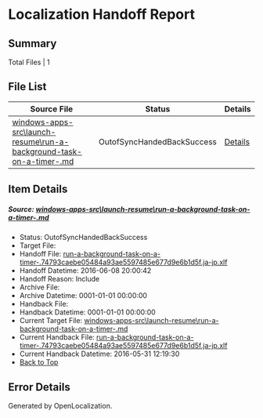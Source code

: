 # <a name='report-top'></a> Localization Handoff Report

## Summary
 Total Files | 1

## File List
 Source File | Status | Details 
 ----------- | ------ | ------- 
 [windows-apps-src\launch-resume\run-a-background-task-on-a-timer-.md](https://github.com/Microsoft/windows-apps/blob/bb0941fb42eb14204a1e74e2d7002691071adedf/windows-apps-src/launch-resume/run-a-background-task-on-a-timer-.md) | OutofSyncHandedBackSuccess | [Details](#998fbbe4fe558e556b3eb6bf132531af28c13c622953)

## Item Details
##### <a name='998fbbe4fe558e556b3eb6bf132531af28c13c622953'></a> Source: [windows-apps-src\launch-resume\run-a-background-task-on-a-timer-.md](https://github.com/Microsoft/windows-apps/blob/bb0941fb42eb14204a1e74e2d7002691071adedf/windows-apps-src/launch-resume/run-a-background-task-on-a-timer-.md)
* Status: OutofSyncHandedBackSuccess
* Target File: 
* Handoff File: [run-a-background-task-on-a-timer-.74793caebe05484a93ae5597485e677d9e6b1d5f.ja-jp.xlf](https://github.com/Microsoft/WDG.handoff/blob/bdd3650f5fa3ce1dcb3cc0c9a4a14ee252bace34/ol-handoff/Microsoft/windows-apps.ja-jp/master/run-a-background-task-on-a-timer-.74793caebe05484a93ae5597485e677d9e6b1d5f.ja-jp.xlf)
* Handoff Datetime: 2016-06-08 20:00:42
* Handoff Reason: Include
* Archive File: 
* Archive Datetime: 0001-01-01 00:00:00
* Handback File: 
* Handback Datetime: 0001-01-01 00:00:00
* Current Target File: [windows-apps-src\launch-resume\run-a-background-task-on-a-timer-.md](https://github.com/Microsoft/windows-apps.ja-jp/blob/846e73c8aab5d5c623774cf374dd173574bd5761/windows-apps-src/launch-resume/run-a-background-task-on-a-timer-.md)
* Current Handback File: [run-a-background-task-on-a-timer-.74793caebe05484a93ae5597485e677d9e6b1d5f.ja-jp.xlf](https://github.com/Microsoft/WDG.handback/blob/29e104438bce4bfab3f3d4ed4b83ff0bfb8c6870/ol-handback/Microsoft/windows-apps.ja-jp/master/run-a-background-task-on-a-timer-.74793caebe05484a93ae5597485e677d9e6b1d5f.ja-jp.xlf)
* Current Handback Datetime: 2016-05-31 12:19:30
* [Back to Top](#report-top)


## Error Details

Generated by OpenLocalization.
